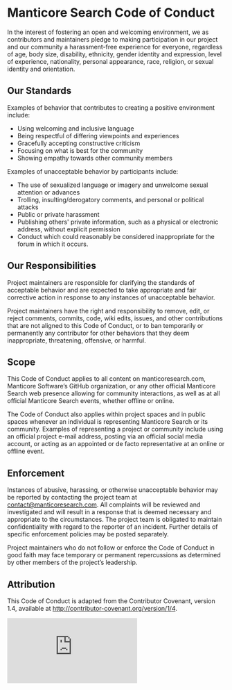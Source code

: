 # Manticore Search Code of Conduct

In the interest of fostering an open and welcoming environment, we as contributors and maintainers pledge to making participation in our project and our community a harassment-free experience for everyone, regardless of age, body size, disability, ethnicity, gender identity and expression, level of experience, nationality, personal appearance, race, religion, or sexual identity and orientation.

## Our Standards

Examples of behavior that contributes to creating a positive environment include:

* Using welcoming and inclusive language
* Being respectful of differing viewpoints and experiences
* Gracefully accepting constructive criticism
* Focusing on what is best for the community
* Showing empathy towards other community members

Examples of unacceptable behavior by participants include:

* The use of sexualized language or imagery and unwelcome sexual attention or advances
* Trolling, insulting/derogatory comments, and personal or political attacks
* Public or private harassment
* Publishing others' private information, such as a physical or electronic address, without explicit permission
* Conduct which could reasonably be considered inappropriate for the forum in which it occurs. 


## Our Responsibilities

Project maintainers are responsible for clarifying the standards of acceptable behavior and are expected to take appropriate and fair corrective action in response to any instances of unacceptable behavior.

Project maintainers have the right and responsibility to remove, edit, or reject comments, commits, code, wiki edits, issues, and other contributions that are not aligned to this Code of Conduct, or to ban temporarily or permanently any contributor for other behaviors that they deem inappropriate, threatening, offensive, or harmful.


## Scope

This Code of Conduct applies to all content on manticoresearch.com, Manticore Software’s GitHub organization, or any other official Manticore Search web presence allowing for community interactions, as well as at all official Manticore Search events, whether offline or online.

The Code of Conduct also applies within project spaces and in public spaces whenever an individual is representing Manticore Search or its community. Examples of representing a project or community include using an official project e-mail address, posting via an official social media account, or acting as an appointed or de facto representative at an online or offline event. 


## Enforcement

Instances of abusive, harassing, or otherwise unacceptable behavior may be reported by contacting the project team at contact@manticoresearch.com. All complaints will be reviewed and investigated and will result in a response that is deemed necessary and appropriate to the circumstances. The project team is obligated to maintain confidentiality with regard to the reporter of an incident. Further details of specific enforcement policies may be posted separately.

Project maintainers who do not follow or enforce the Code of Conduct in good faith may face temporary or permanent repercussions as determined by other members of the project’s leadership.


## Attribution

This Code of Conduct is adapted from the Contributor Covenant, version 1.4, available at http://contributor-covenant.org/version/1/4.

[![Analytics](https://ga-beacon.appspot.com/UA-114439919-1/manticoresoftware/manticore/CODE_OF_CONDUCT.md?pixel&useReferer)](https://github.com/manticoresoftware/manticore)
